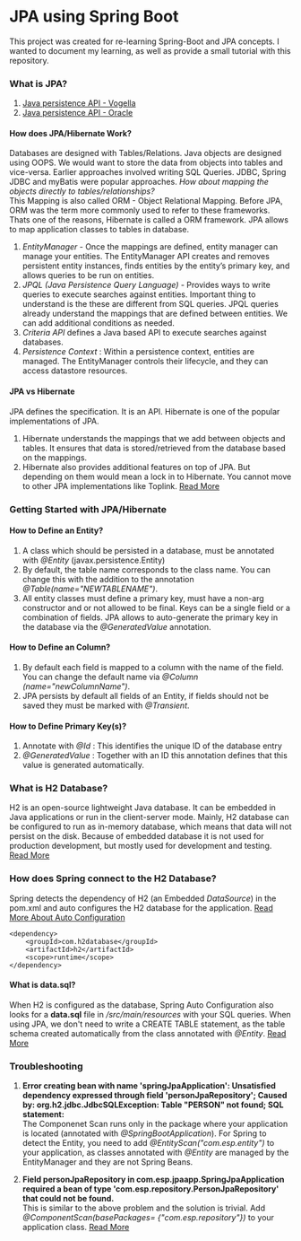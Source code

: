 # JPA using Spring Boot
This project was created for re-learning Spring-Boot and JPA concepts. I wanted to document my learning, as well as provide a small 
tutorial with this repository.

### What is JPA?
1. [Java persistence API - Vogella](http://www.vogella.com/tutorials/JavaPersistenceAPI/article.html)
2. [Java persistence API - Oracle](https://docs.oracle.com/javaee/6/tutorial/doc/bnbpz.html)

#### How does JPA/Hibernate Work?
Databases are designed with Tables/Relations. Java objects are designed using OOPS. We would want to store the data from
objects into tables and vice-versa. Earlier approaches involved writing SQL Queries. JDBC, Spring JDBC and myBatis were 
popular approaches. *How about mapping the objects directly to tables/relationships?*        
This Mapping is also called ORM - Object Relational Mapping. Before JPA, ORM was the term more commonly used to refer to these frameworks.
Thats one of the reasons, Hibernate is called a ORM framework.
JPA allows to map application classes to tables in database.     
1. *EntityManager* - Once the mappings are defined, entity manager can manage your entities. The EntityManager API creates and
removes persistent entity instances, finds entities by the entity’s primary key, and allows queries to be run on entities.
2. *JPQL (Java Persistence Query Language)* - Provides ways to write queries to execute searches against entities. 
Important thing to understand is the these are different from SQL queries. JPQL queries already understand the mappings
that are defined between entities. We can add additional conditions as needed.
3. *Criteria API* defines a Java based API to execute searches against databases.
4. *Persistence Context* : Within a persistence context, entities are managed. The EntityManager controls their lifecycle, and they can
access datastore resources.

#### JPA vs Hibernate
JPA defines the specification. It is an API. Hibernate is one of the popular implementations of JPA.     
1. Hibernate understands the mappings that we add between objects and tables. 
It ensures that data is stored/retrieved from the database based on the mappings.
2. Hibernate also provides additional features on top of JPA. But depending on them would mean a lock in to Hibernate. 
You cannot move to other JPA implementations like Toplink. [Read More](http://www.springboottutorial.com/hibernate-jpa-tutorial-with-spring-boot-starter-jpa)

### Getting Started with JPA/Hibernate
#### How to Define an Entity?

1. A class which should be persisted in a database, must be annotated with *@Entity* (javax.persistence.Entity)
2. By default, the table name corresponds to the class name. You can change this with the addition to the annotation 
*@Table(name="NEWTABLENAME")*.
3. All entity classes must define a primary key, must have a non-arg constructor and or not allowed to be final. Keys can be a single 
field or a combination of fields. JPA allows to auto-generate the primary key in the database via the *@GeneratedValue* annotation.

#### How to Define an Column?
1. By default each field is mapped to a column with the name of the field. You can change the default name via *@Column (name="newColumnName")*.
2. JPA persists by default all fields of an Entity, if fields should not be saved they must be marked with *@Transient*. 

#### How to Define Primary Key(s)?
1. Annotate with *@Id* : This identifies the unique ID of the database entry
2. *@GeneratedValue* : Together with an ID this annotation defines that this value is generated automatically.

### What is H2 Database?
H2 is an open-source lightweight Java database. It can be embedded in Java applications or run in the client-server mode. Mainly, 
H2 database can be configured to run as in-memory database, which means that data will not persist on the disk. Because of 
embedded database it is not used for production development, but mostly used for development and testing. [Read More](https://www.tutorialspoint.com/h2_database/h2_database_introduction.htm)

### How does Spring connect to the H2 Database?
Spring detects the dependency of H2 (an Embedded *DataSource*) in the pom.xml and auto configures the H2 database for the application. [Read More About Auto Configuration](
https://docs.spring.io/spring-boot/docs/current/reference/html/using-boot-auto-configuration.html)
```
<dependency>
	<groupId>com.h2database</groupId>
	<artifactId>h2</artifactId>
	<scope>runtime</scope>
</dependency>
```
#### What is data.sql?
When H2 is configured as the database, Spring Auto Configuration also looks for a **data.sql** file in */src/main/resources* with your
SQL queries. When using JPA, we don't need to write a CREATE TABLE statement, as the table schema created automatically from the 
class annotated with *@Entity*. [Read More](http://www.springboottutorial.com/spring-boot-and-h2-in-memory-database)

### Troubleshooting

1. **Error creating bean with name 'springJpaApplication': Unsatisfied dependency expressed through field 'personJpaRepository'; 
Caused by: org.h2.jdbc.JdbcSQLException: Table "PERSON" not found; SQL statement:**                
The Componenet Scan runs only in the package where your application is located (annotated with *@SpringBootApplication*). For Spring to detect the 
Entity, you need to add *@EntityScan("com.esp.entity")* to your application, as classes annotated with *@Entity* are managed by the EntityManager
and they are not Spring Beans.


2. **Field personJpaRepository in com.esp.jpaapp.SpringJpaApplication required a bean of type 'com.esp.repository.PersonJpaRepository'
that could not be found.**      
This is similar to the above problem and the solution is trivial. Add *@ComponentScan(basePackages= {"com.esp.repository"})* to your application class.
[Read More](https://springbootdev.com/2017/11/13/what-are-the-uses-of-entityscan-and-enablejparepositories-annotations/)
